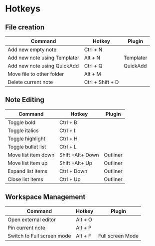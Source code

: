# Hotkeys



## File creation 


| Command                   | Hotkey           | Plugin   |
| ---------------------- | ---------------- | ---------- |
| Add new empty note | Ctrl + N |  |
| Add new note using Templater | Alt + N         | Templater  |
| Add new note using QuickAdd | Ctrl + Q | QuickAdd |
| Move file to other folder | Alt + M |  |
| Delete current note         | Ctrl + Shift + D |            |



## Note Editing

| Command             | Hotkey           | Plugin   |
| ------------------- | ---------------- | -------- |
| Toggle bold         | Ctrl + B         |          |
| Toggle italics      | Ctrl + I         |          |
| Toggle highlight    | Ctrl + H         |          |
| Toggle bullet list  | Ctrl + L         |          |
| Move list item down | Shift +Alt+ Down | Outliner |
| Move list item up   | Shift +Alt+ Up   | Outliner |
| Expand list items   | Ctrl + Down      | Outliner |
| Close list items    | Ctrl + Up        | Outliner |



## Workspace Management

| Command                    | Hotkey  | Plugin           |
| -------------------------- | ------- | ---------------- |
| Open external editor       | Alt + O |                  |
| Pin current note           | Alt + P |                  |
| Switch to Full screen mode | Alt + F | Full screen Mode |
